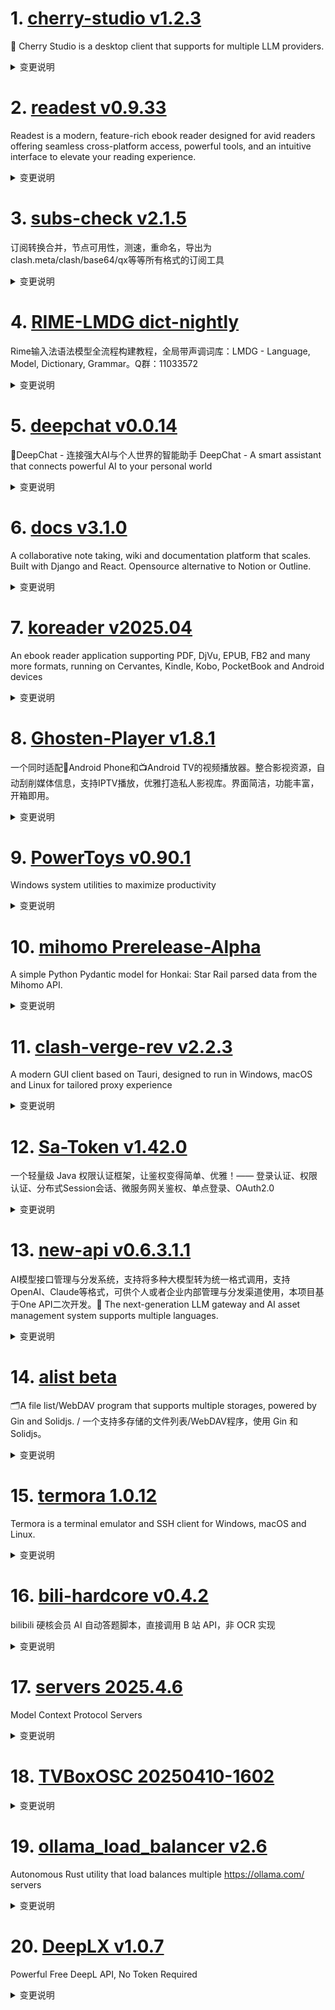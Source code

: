 
# 1. [cherry-studio v1.2.3](https://github.com/CherryHQ/cherry-studio/releases/tag/v1.2.3)  
🍒 Cherry Studio is a desktop client that supports for multiple LLM providers.
<details>
<summary>变更说明</summary>

## What's Changed
* fix: fix main-window fake show up on Linux by @happyZYM in https://github.com/CherryHQ/cherry-studio/pull/4570
* fix(websearch): improve web search enablement logic by @DeJeune in https://github.com/CherryHQ/cherry-studio/pull/4576
* feat(MCP): add StreamableHTTPClientTransport and update server type h… by @vaayne in https://github.com/CherryHQ/cherry-studio/pull/4554
* feat(AssistantsTab): add sorting functionality by Pinyin and update translations by @Harris-H in https://github.com/CherryHQ/cherry-studio/pull/4507
* feat(mcp): support MCP by prompt by @vaayne in https://github.com/CherryHQ/cherry-studio/pull/4476
* fix: missing ExportMenuOptions in persist leads to useSelector re-render a lot by @0xfullex in https://github.com/CherryHQ/cherry-studio/pull/4593
* fix: 解决聊天页面图片复制失败的问题和点击编辑回复的时候，不显示图片url的问题 by @magicdmer in https://github.com/CherryHQ/cherry-studio/pull/4496
* feat: Optimize QuickPanel by @teojs in https://github.com/CherryHQ/cherry-studio/pull/4604
* fix: [mac] lower window level not to cover pinyin input method by @0xfullex in https://github.com/CherryHQ/cherry-studio/pull/4612
......  

</details>

# 2. [readest v0.9.33](https://github.com/readest/readest/releases/tag/v0.9.33)  
Readest is a modern, feature-rich ebook reader designed for avid readers offering seamless cross-platform access, powerful tools, and an intuitive interface to elevate your reading experience.
<details>
<summary>变更说明</summary>

## Release Highlight
* New: Redesigned update dialog with a progress bar during downloads for a smoother update experience.
* New: You can now set header and footer visibility separately for paginated and scroll modes.
* Fixed layout issues in the bottom configuration panel when using RTL (right-to-left) languages.
* Fixed TXT file import issues on Android by improving support for content provider file paths.
* Fixed transformed punctuations when highlighting text with vertical layout.
* Improved login flow on macOS by handling OAuth with the native ASWebAuthenticationSession.

## What's Changed
* fix: RTL layout for the bottom configuration panel, closes  by @chrox in https://github.com/readest/readest/pull/850
......  

</details>

# 3. [subs-check v2.1.5](https://github.com/beck-8/subs-check/releases/tag/v2.1.5)  
订阅转换合并，节点可用性，测速，重命名，导出为clash.meta/clash/base64/qx等等所有格式的订阅工具
<details>
<summary>变更说明</summary>

1. 安卓平台全功能上线，[教程在这](https://github.com/beck-8/subs-check/blob/v2.1.5/doc/android.md)
![image](https://github.com/user-attachments/assets/c0e351c6-e2f5-4252-93f2-13be9b33e3ba)
2. mihomo底层增加更多的超时链接
3. 获取订阅时增加超时
## Changelog
* 2c15a5f43f128c3a6d7069655071b4f963147083 feat: 完全支持安卓平台运行
* bc6123b9629934eb0e1d8e048fe6904a1a6292bf op: add GetDateFromSubs timeout
* 6d8895cd5694cb031c941734ed3ddbeee59c1601 op: 保持DeduplicateProxies顺序
* 02638f38ac809b94451849ecf8bf1fc258362e09 update android.md
* 59ccb8edda42331571369cc0a865e669e71be9ed update mihomo
......  

</details>

# 4. [RIME-LMDG dict-nightly](https://github.com/amzxyz/RIME-LMDG/releases/tag/dict-nightly)  
Rime输入法语法模型全流程构建教程，全局带声调词库：LMDG - Language, Model, Dictionary, Grammar。Q群：11033572
<details>
<summary>变更说明</summary>

- `cn_dicts.zip`：最新的中文词库文件。
  

</details>

# 5. [deepchat v0.0.14](https://github.com/ThinkInAIXYZ/deepchat/releases/tag/v0.0.14)  
🐬DeepChat - 连接强大AI与个人世界的智能助手 DeepChat - A smart assistant that connects powerful AI to your personal world
<details>
<summary>变更说明</summary>

## 🚀 DeepChat 0.0.14 正式发布 | 重新定义你的 AI 对话体验！
—— 更强大，更灵活，更智能，开启高效沟通新高度 🌟

✨ 本次主要更新内容 ✨

- 替换 StreamableHTTP Transport 实现为官方实现版本，[streamableHttp.ts](https://github.com/modelcontextprotocol/typescript-sdk/blob/main/src/client/streamableHttp.ts)
- 修复了代码生成时候有概率不显示的问题
- 修复了 OpenAI o1 o3等推理模型的一系列问题
- 支持了法语
- 丰富了日志输出
......  

</details>

# 6. [docs v3.1.0](https://github.com/suitenumerique/docs/releases/tag/v3.1.0)  
A collaborative note taking, wiki and documentation platform that scales. Built with Django and React. Opensource alternative to Notion or Outline.
<details>
<summary>变更说明</summary>

## What's Changed

We can now overwrite Docs at runtime ! ✨
Some documentation about it [here](https://github.com/suitenumerique/docs/blob/main/docs/theming.md). 📜 
We provided a css example in the pull request, you can check it [here](https://github.com/suitenumerique/docs/pull/771) !

## Added

- 🚩(backend) add feature flag for the footer by @lunika 
- 🔧(backend) add view to manage footer json by @lunika 
......  

</details>

# 7. [koreader v2025.04](https://github.com/koreader/koreader/releases/tag/v2025.04)  
An ebook reader application supporting PDF, DjVu, EPUB, FB2 and many more formats, running on Cervantes, Kindle, Kobo, PocketBook and Android devices
<details>
<summary>变更说明</summary>

![full-moon](https://github.com/user-attachments/assets/4f5ab8e5-7dea-407a-9916-e9ed795e0197)

The [user guide](http://koreader.rocks/user_guide/) received a big update, full changelog [here](https://github.com/koreader/koreader/issues/11147#issuecomment-2751264200).

Dictionaries with images now automatically take the `res` folder as their point of departure (). This means you'll have to adjust your dictionary content scripts. If you're lucky you can simply delete them.

Various changes in plugins:

 -  `exporter` plugin drops support for memos and flomo. You can install them from https://github.com/koreader/contrib if they work for you as is but they won't receive support here.
 - `autofrontlight` plugin was removed.
......  

</details>

# 8. [Ghosten-Player v1.8.1](https://github.com/GhostenEditor/Ghosten-Player/releases/tag/v1.8.1)  
一个同时适配📱Android Phone和📺Android TV的视频播放器。整合影视资源，自动刮削媒体信息，支持IPTV播放，优雅打造私人影视库。界面简洁，功能丰富，开箱即用。
<details>
<summary>变更说明</summary>

## 🐞 Bug Fixed

1. 播放历史页面进入的播放器横屏后展示不全 
2. emby和jellyfin登录密码改为非必填  
3. 调整播放器横屏时的文字大小  
4. 移动端两指缩放失效  
5. Pad横屏下无法弹出iptv的播放列表

## What's Changed
* Releases/v1.8.1 by @GhostenEditor in https://github.com/GhostenEditor/Ghosten-Player/pull/121
......  

</details>

# 9. [PowerToys v0.90.1](https://github.com/microsoft/PowerToys/releases/tag/v0.90.1)  
Windows system utilities to maximize productivity
<details>
<summary>变更说明</summary>

This is a patch release to fix issues in v0.90.1 we deemed important for stability based on incoming rates. See [v0.90.0](https://github.com/microsoft/PowerToys/releases/tag/v0.90.0) for full release notes.

## Installer Hashes

[ptUserX64]: https://github.com/microsoft/PowerToys/releases/download/v0.90.1/PowerToysUserSetup-0.90.1-x64.exe 
[ptUserArm64]: https://github.com/microsoft/PowerToys/releases/download/v0.90.1/PowerToysUserSetup-0.90.1-arm64.exe 
[ptMachineX64]: https://github.com/microsoft/PowerToys/releases/download/v0.90.1/PowerToysSetup-0.90.1-x64.exe 
[ptMachineArm64]: https://github.com/microsoft/PowerToys/releases/download/v0.90.1/PowerToysSetup-0.90.1-arm64.exe
 
|  Description   | Filename | sha256 hash |
......  

</details>

# 10. [mihomo Prerelease-Alpha](https://github.com/MetaCubeX/mihomo/releases/tag/Prerelease-Alpha)  
A simple Python Pydantic model for Honkai: Star Rail parsed data from the Mihomo API.
<details>
<summary>变更说明</summary>

Release created at  Sun Apr 13 03:09:00 CST 2025
Synchronize Alpha branch code updates, keeping only the latest version
<br>
[我应该下载哪个文件? / Which file should I download?](https://github.com/MetaCubeX/mihomo/wiki/FAQ)
[二进制文件筛选 / Binary file selector](https://metacubex.github.io/Meta-Docs/startup/#_1)
[查看文档 / Docs](https://metacubex.github.io/Meta-Docs/)
  

</details>

# 11. [clash-verge-rev v2.2.3](https://github.com/clash-verge-rev/clash-verge-rev/releases/tag/v2.2.3)  
A modern GUI client based on Tauri, designed to run in Windows, macOS and Linux for tailored proxy experience
<details>
<summary>变更说明</summary>

## v2.2.3

| Dark                             | Light                             |
| -------------------------------- | --------------------------------- |
| ![预览](./docs/preview_dark.png) | ![预览](./docs/preview_light.png) |

#### 已知问题
 - 仅在Ubuntu 22.04/24.04，Fedora 41 **Gnome桌面环境** 做过简单测试，不保证其他其他Linux发行版可用，将在未来做进一步适配和调优
 - MacOS 自定义图标与速率显示推荐图标尺寸为 256x256。其他尺寸（可能）会导致不正常图标和速率间隙
 - MacOS 下 墙贴主要为浅色，Tray 图标深色时图标闪烁；彩色 Tray 速率颜色淡
......  

</details>

# 12. [Sa-Token v1.42.0](https://github.com/dromara/Sa-Token/releases/tag/v1.42.0)  
一个轻量级 Java 权限认证框架，让鉴权变得简单、优雅！—— 登录认证、权限认证、分布式Session会话、微服务网关鉴权、单点登录、OAuth2.0
<details>
<summary>变更说明</summary>

- core: 
	- 新增: 新增 `API Key` 模块。   **[重要]**
	- 新增: 新增 `TOTP` 实现。   **[重要]**
	- 重构：重构 `TempToken` 模块，新增 value 反查 token 机制。   **[重要]**
	- 升级: 重构升级 `SaTokenContext` 上下文读写策略。   **[重要]**
	- 新增: 新增 Mock 上下文模块。   **[重要]**
	- 删除: 删除二级上下文模块。
	- 新增: 新增异步场景使用 demo。   **[重要]**
	- 新增: 新增 `Base32` 编码工具类。
	- 新增：新增 `CORS` 跨域策略处理函数，提供不同架构下统一的跨域处理方案。
......  

</details>

# 13. [new-api v0.6.3.1.1](https://github.com/QuantumNous/new-api/releases/tag/v0.6.3.1.1)  
AI模型接口管理与分发系统，支持将多种大模型转为统一格式调用，支持OpenAI、Claude等格式，可供个人或者企业内部管理与分发渠道使用，本项目基于One API二次开发。🍥 The next-generation LLM gateway and AI asset management system supports multiple languages.
<details>
<summary>变更说明</summary>

**Full Changelog**: https://github.com/QuantumNous/new-api/compare/v0.6.3.1...v0.6.3.1.1  

</details>

# 14. [alist beta](https://github.com/AlistGo/alist/releases/tag/beta)  
🗂️A file list/WebDAV program that supports multiple storages, powered by Gin and Solidjs. / 一个支持多存储的文件列表/WebDAV程序，使用 Gin 和 Solidjs。
<details>
<summary>变更说明</summary>

### &nbsp;&nbsp;&nbsp;🚀 Features

- Add h2c for http server &nbsp;-&nbsp; by **j2rong4cn** in https://github.com/AlistGo/alist/issues/8294 [<samp>(4f5ca)</samp>](https://github.com/AlistGo/alist/commit/4f5cabc7)
- **139**: Add option ReportRealSize ( close ) &nbsp;-&nbsp; by **MadDogOwner** and **Copilot** in https://github.com/AlistGo/alist/issues/8244 and https://github.com/AlistGo/alist/issues/8141 [<samp>(af18c)</samp>](https://github.com/AlistGo/alist/commit/af18cb13)
- **cloudreve**: S3 policy support &nbsp;-&nbsp; by **MadDogOwner** in https://github.com/AlistGo/alist/issues/8245 [<samp>(465dd)</samp>](https://github.com/AlistGo/alist/commit/465dd170)
- **doubao**: Support upload ( close ) &nbsp;-&nbsp; by **asdfghjkl** and **Copilot** in https://github.com/AlistGo/alist/issues/8302 and https://github.com/AlistGo/alist/issues/8335 [<samp>(f0b1a)</samp>](https://github.com/AlistGo/alist/commit/f0b1aeaf)
- **driver**: Add Azure Blob Storage driver &nbsp;-&nbsp; by **New Future** and **Copilot** in https://github.com/AlistGo/alist/issues/8261 [<samp>(2e21d)</samp>](https://github.com/AlistGo/alist/commit/2e21df06)
- **url-tree**: Implement the Put interface to support adding links directly to the UrlTree on the web side &nbsp;-&nbsp; by **Lee CQ** and **Copilot** in https://github.com/AlistGo/alist/issues/8312 [<samp>(88abb)</samp>](https://github.com/AlistGo/alist/commit/88abb323)

### &nbsp;&nbsp;&nbsp;🐞 Bug Fixes
......  

</details>

# 15. [termora 1.0.12](https://github.com/TermoraDev/termora/releases/tag/1.0.12)  
Termora is a terminal emulator and SSH client for Windows, macOS and Linux.
<details>
<summary>变更说明</summary>

### New features/Updates

- Improve sync ()
- Support automatic sync ()
- Support X11 forwarding ()
- SSH support `ssh-agent` ()
- Support to set transparency ()
- Windows supports system tray ()
- Authentication support fallback ()
- SFTP file exists and prompts to overwrite ()
......  

</details>

# 16. [bili-hardcore v0.4.2](https://github.com/Karben233/bili-hardcore/releases/tag/v0.4.2)  
bilibili 硬核会员 AI 自动答题脚本，直接调用 B 站 API，非 OCR 实现
<details>
<summary>变更说明</summary>

- 使用 Github Actions 构建全平台 release
- 增加更多提示性日志  

</details>

# 17. [servers 2025.4.6](https://github.com/modelcontextprotocol/servers/releases/tag/2025.4.6)  
Model Context Protocol Servers
<details>
<summary>变更说明</summary>

## Release : v2025.4.6
#
## Updated packages
- @modelcontextprotocol/server-github@2025.4.6
- @modelcontextprotocol/server-redis@2025.4.6
- @modelcontextprotocol/server-gitlab@2025.4.6
- @modelcontextprotocol/server-puppeteer@2025.4.6
- mcp-server-fetch@2025.4.6
  

</details>

# 18. [TVBoxOSC 20250410-1602](https://github.com/o0HalfLife0o/TVBoxOSC/releases/tag/20250410-1602)  

<details>
<summary>变更说明</summary>

Credit: [q215613905](https://github.com/q215613905/TVBoxOS)
Commit: 11e76688d29ae3c127730bc1fc333fc703bb34e8
Changelog:
```
fix bug
fix首页站点缓存
fix上次提交引发的TV端筛选bug

```
  

</details>

# 19. [ollama_load_balancer v2.6](https://github.com/Jerry-Terrasse/ollama_load_balancer/releases/tag/v2.6)  
Autonomous Rust utility that load balances multiple https://ollama.com/ servers
<details>
<summary>变更说明</summary>

This is the first release of `ollama_load_balancer` :rocket: :rocket: :rocket: 

## CHANGELOG

### 2.6

- feat: refactor timeout and performance mechanism, small requests are faster
- chore: add own README version
- chore: add TODO list
- chore: add release workflow with GitHub actions
......  

</details>

# 20. [DeepLX v1.0.7](https://github.com/OwO-Network/DeepLX/releases/tag/v1.0.7)  
Powerful Free DeepL API, No Token Required
<details>
<summary>变更说明</summary>

## What's Changed
* chore(deps): bump golang.org/x/net from 0.33.0 to 0.36.0 by @dependabot in https://github.com/OwO-Network/DeepLX/pull/181
* refactor: make service exportable by @xjasonlyu in https://github.com/OwO-Network/DeepLX/pull/183

## New Contributors
* @xjasonlyu made their first contribution in https://github.com/OwO-Network/DeepLX/pull/183

**Full Changelog**: https://github.com/OwO-Network/DeepLX/compare/v1.0.6...v1.0.7  

</details>

